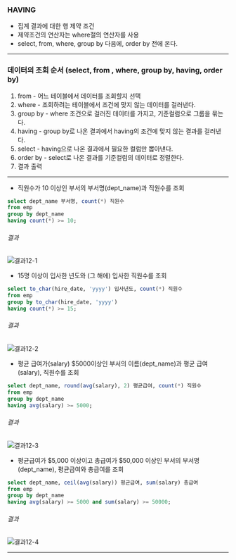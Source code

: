 
### HAVING
- 집계 결과에 대한 행 제약 조건  
- 제약조건의 연산자는 where절의 연산자를 사용
- select, from, where, group by 다음에, order by 전에 온다.

****

### 데이터의 조회 순서 (select, from , where, group by, having, order by)  
1. from - 어느 테이블에서 데이터를 조회할지 선택  
2. where - 조회하려는 테이블에서 조건에 맞지 않는 데이터를 걸러낸다.  
3. group by - where 조건으로 걸러진 데이터를 가지고, 기준컬럼으로 그룹을 묶는다.  
4. having - group by로 나온 결과에서 having의 조건에 맞지 않는 결과를 걸러낸다.  
5. select - having으로 나온 결과에서 필요한 컬럼만 뽑아낸다.  
6. order by - select로 나온 결과를 기준컬럼의 데이터로 정렬한다.  
7. 결과 출력  

****

- 직원수가 10 이상인 부서의 부서명(dept_name)과 직원수를 조회

```sql
select dept_name 부서명, count(*) 직원수
from emp
group by dept_name
having count(*) >= 10;
```

###### 결과

![결과12-1](/image_file/결과12-1)

- 15명 이상이 입사한 년도와 (그 해에) 입사한 직원수를 조회

```sql
select to_char(hire_date, 'yyyy') 입사년도, count(*) 직원수
from emp
group by to_char(hire_date, 'yyyy')
having count(*) >= 15;
```

###### 결과

![결과12-2](/image_file/결과12-2)

- 평균 급여가(salary) $5000이상인 부서의 이름(dept_name)과 평균 급여(salary), 직원수를 조회

```sql
select dept_name, round(avg(salary), 2) 평균급여, count(*) 직원수
from emp
group by dept_name
having avg(salary) >= 5000;
```

###### 결과

![결과12-3](/image_file/결과12-3)

- 평균급여가 $5,000 이상이고 총급여가 $50,000 이상인 부서의 부서명(dept_name), 평균급여와 총급여를 조회

```sql
select dept_name, ceil(avg(salary)) 평균급여, sum(salary) 총급여
from emp
group by dept_name
having avg(salary) >= 5000 and sum(salary) >= 50000;
```

###### 결과

![결과12-4](/image_file/결과12-4)

****

